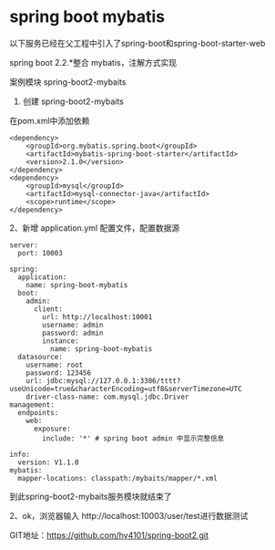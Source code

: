 # spring boot mybatis

以下服务已经在父工程中引入了spring-boot和spring-boot-starter-web

spring boot 2.2.*整合 mybatis，注解方式实现

案例模块
spring-boot2-mybaits

1. 创建 spring-boot2-mybaits

在pom.xml中添加依赖

    <dependency>
        <groupId>org.mybatis.spring.boot</groupId>
        <artifactId>mybatis-spring-boot-starter</artifactId>
        <version>2.1.0</version>
    </dependency>
    <dependency>
        <groupId>mysql</groupId>
        <artifactId>mysql-connector-java</artifactId>
        <scope>runtime</scope>
    </dependency>
        
2、新增 application.yml 配置文件，配置数据源

    server:
      port: 10003
    
    spring:
      application:
        name: spring-boot-mybatis
      boot:
        admin:
          client:
            url: http://localhost:10001
            username: admin
            password: admin
            instance:
              name: spring-boot-mybatis
      datasource:
        username: root
        password: 123456
        url: jdbc:mysql://127.0.0.1:3306/tttt?useUnicode=true&characterEncoding=utf8&serverTimezone=UTC
        driver-class-name: com.mysql.jdbc.Driver
    management:
      endpoints:
        web:
          exposure:
            include: '*' # spring boot admin 中显示完整信息
    
    info:
      version: V1.1.0
    mybatis:
      mapper-locations: classpath:/mybaits/mapper/*.xml
    

到此spring-boot2-mybaits服务模块就结束了

2、ok，浏览器输入 http://localhost:10003/user/test进行数据测试

GIT地址：https://github.com/hy4101/spring-boot2.git
